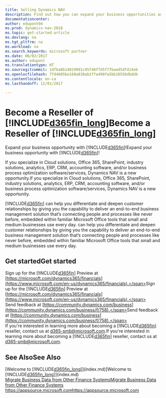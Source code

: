```yaml
---
title: Selling Dynamics NAV
description: Find out how you can expand your business opportunities and become a Microsoft partner and Dynamics NAV reseller.
documentationcenter: 
author: edupont04
ms.prod: dynamics-nav-2018
ms.topic: get-started-article
ms.devlang: na
ms.tgt_pltfrm: na
ms.workload: na
ms.search.keywords: microsoft partner
ms.date: 06/02/2017
ms.author: edupont
ms.translationtype: HT
ms.sourcegitcommit: 1dfba8b14019991c95f40ffd5f7fbaed5df414eb
ms.openlocfilehash: 7fd4605be160a838ab1ffa490fa5bb18556dbddb
ms.contentlocale: en-ca
ms.lasthandoff: 12/01/2017

---
```

# <a name="become-a-reseller-of-included365finlongincludesd365finlongmdmd"></a><span data-ttu-id="80b9f-103">Become a Reseller of [!INCLUDE[d365fin_long](includes/d365fin_long_md.md)]</span><span class="sxs-lookup"><span data-stu-id="80b9f-103">Become a Reseller of [!INCLUDE[d365fin_long](includes/d365fin_long_md.md)]</span></span>
<span data-ttu-id="80b9f-104">Expand your business opportunity with [!INCLUDE[d365fin](includes/d365fin_md.md)]!</span><span class="sxs-lookup"><span data-stu-id="80b9f-104">Expand your business opportunity with [!INCLUDE[d365fin](includes/d365fin_md.md)]!</span></span>  

<span data-ttu-id="80b9f-105">If you specialize in Cloud solutions, Office 365, SharePoint, industry solutions, analytics, ERP, CRM, accounting software, and/or business process optimization software/services, Dynamics NAV is a new opportunity.</span><span class="sxs-lookup"><span data-stu-id="80b9f-105">If you specialize in Cloud solutions, Office 365, SharePoint, industry solutions, analytics, ERP, CRM, accounting software, and/or business process optimization software/services, Dynamics NAV is a new opportunity.</span></span>   

[!INCLUDE[d365fin](includes/d365fin_md.md)]<span data-ttu-id="80b9f-106"> can help you differentiate and deepen customer relationships by giving you the capability to deliver an end-to-end business management solution that’s connecting people and processes like never before, embedded within familiar Microsoft Office tools that small and medium businesses use every day.</span><span class="sxs-lookup"><span data-stu-id="80b9f-106"> can help you differentiate and deepen customer relationships by giving you the capability to deliver an end-to-end business management solution that’s connecting people and processes like never before, embedded within familiar Microsoft Office tools that small and medium businesses use every day.</span></span>  

## <a name="get-started"></a><span data-ttu-id="80b9f-107">Get started</span><span class="sxs-lookup"><span data-stu-id="80b9f-107">Get started</span></span>
<span data-ttu-id="80b9f-108">Sign up for the [!INCLUDE[d365fin](includes/d365fin_md.md)] Preview at [https://microsoft.com/dynamics365/financials](https://www.microsoft.com/en-us/dynamics365/financials).</span><span class="sxs-lookup"><span data-stu-id="80b9f-108">Sign up for the [!INCLUDE[d365fin](includes/d365fin_md.md)] Preview at [https://microsoft.com/dynamics365/financials](https://www.microsoft.com/en-us/dynamics365/financials).</span></span>  
<span data-ttu-id="80b9f-109">Send feedback at [https://community.dynamics.com/business](https://community.dynamics.com/business/f/758).</span><span class="sxs-lookup"><span data-stu-id="80b9f-109">Send feedback at [https://community.dynamics.com/business](https://community.dynamics.com/business/f/758).</span></span>  
<span data-ttu-id="80b9f-110">If you're interested in learning more about becoming a [!INCLUDE[d365fin](includes/d365fin_md.md)] reseller, contact us at [d365-smb@microsoft.com](mailto:d365-smb@microsoft.com).</span><span class="sxs-lookup"><span data-stu-id="80b9f-110">If you're interested in learning more about becoming a [!INCLUDE[d365fin](includes/d365fin_md.md)] reseller, contact us at [d365-smb@microsoft.com](mailto:d365-smb@microsoft.com).</span></span>  

## <a name="see-also"></a><span data-ttu-id="80b9f-111">See Also</span><span class="sxs-lookup"><span data-stu-id="80b9f-111">See Also</span></span>
<span data-ttu-id="80b9f-112">[Welcome to [!INCLUDE[d365fin_long](includes/d365fin_long_md.md)]](index.md)</span><span class="sxs-lookup"><span data-stu-id="80b9f-112">[Welcome to [!INCLUDE[d365fin_long](includes/d365fin_long_md.md)]](index.md)</span></span>  
[<span data-ttu-id="80b9f-113">Migrate Business Data from Other Finance Systems</span><span class="sxs-lookup"><span data-stu-id="80b9f-113">Migrate Business Data from Other Finance Systems</span></span>](upload-data.md)  
[<span data-ttu-id="80b9f-114">https://appsource.microsoft.com</span><span class="sxs-lookup"><span data-stu-id="80b9f-114">https://appsource.microsoft.com</span></span>](https://appsource.microsoft.com/en-us/?product=project-madeira)  

